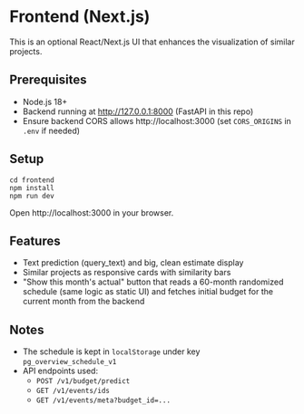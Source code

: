 # Frontend (Next.js)

This is an optional React/Next.js UI that enhances the visualization of similar projects.

## Prerequisites
- Node.js 18+
- Backend running at http://127.0.0.1:8000 (FastAPI in this repo)
- Ensure backend CORS allows http://localhost:3000 (set `CORS_ORIGINS` in `.env` if needed)

## Setup

```
cd frontend
npm install
npm run dev
```

Open http://localhost:3000 in your browser.

## Features
- Text prediction (query_text) and big, clean estimate display
- Similar projects as responsive cards with similarity bars
- "Show this month's actual" button that reads a 60-month randomized schedule (same logic as static UI) and fetches initial budget for the current month from the backend

## Notes
- The schedule is kept in `localStorage` under key `pg_overview_schedule_v1`
- API endpoints used:
  - `POST /v1/budget/predict`
  - `GET /v1/events/ids`
  - `GET /v1/events/meta?budget_id=...`
